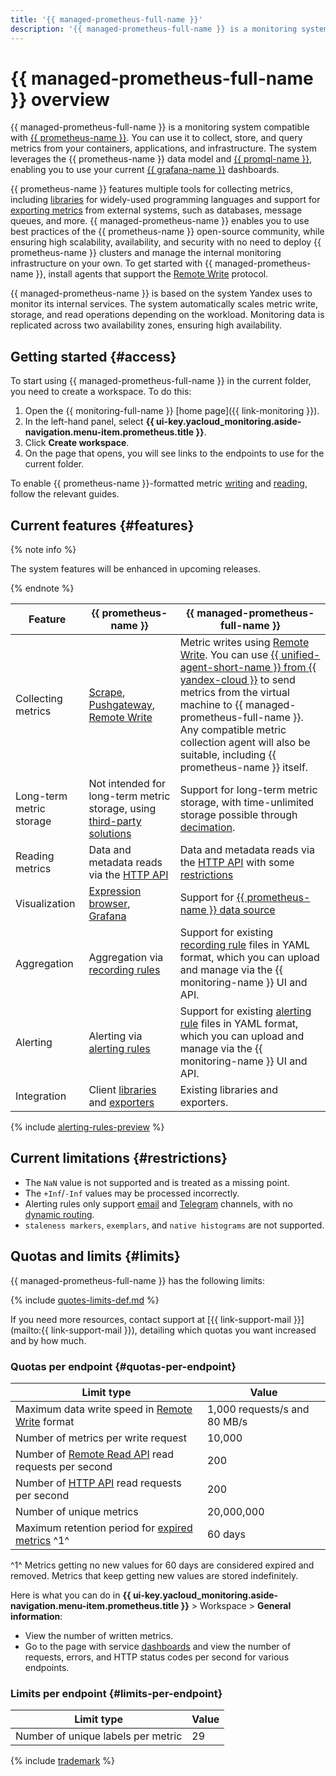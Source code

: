 ```yaml
---
title: '{{ managed-prometheus-full-name }}'
description: '{{ managed-prometheus-full-name }} is a monitoring system compatible with {{ prometheus-name }}. You can use it to collect, store, and query metrics from your containers, applications, and infrastructure. The system leverages the {{ prometheus-name }} data model and {{ promql-name }}, enabling you to use your current {{ grafana-name }} dashboards.'
---
```


# {{ managed-prometheus-full-name }} overview



{{ managed-prometheus-full-name }} is a monitoring system compatible with [{{ prometheus-name }}](https://prometheus.io/docs/introduction/overview/). You can use it to collect, store, and query metrics from your containers, applications, and infrastructure. The system leverages the {{ prometheus-name }} data model and [{{ promql-name }}](https://prometheus.io/docs/prometheus/latest/querying/basics/), enabling you to use your current [{{ grafana-name }}](https://grafana.com/grafana/) dashboards.

{{ prometheus-name }} features multiple tools for collecting metrics, including [libraries](https://prometheus.io/docs/instrumenting/clientlibs/) for widely-used programming languages and support for [exporting metrics](https://prometheus.io/docs/instrumenting/exporters/) from external systems, such as databases, message queues, and more. {{ managed-prometheus-name }} enables you to use best practices of the {{ prometheus-name }} open-source community, while ensuring high scalability, availability, and security with no need to deploy {{ prometheus-name }} clusters and manage the internal monitoring infrastructure on your own. To get started with {{ managed-prometheus-name }}, install agents that support the [Remote Write](https://prometheus.io/docs/prometheus/latest/configuration/configuration/#remote_write) protocol.

{{ managed-prometheus-name }} is based on the system Yandex uses to monitor its internal services. The system automatically scales metric write, storage, and read operations depending on the workload. Monitoring data is replicated across two availability zones, ensuring high availability.

## Getting started {#access}

To start using {{ managed-prometheus-full-name }} in the current folder, you need to create a workspace. To do this:

1. Open the {{ monitoring-full-name }} [home page]({{ link-monitoring }}).
1. In the left-hand panel, select **{{ ui-key.yacloud_monitoring.aside-navigation.menu-item.prometheus.title }}**.
1. Click **Create workspace**.
1. On the page that opens, you will see links to the endpoints to use for the current folder.

To enable {{ prometheus-name }}-formatted metric [writing](ingestion/index.md) and [reading](querying/index.md), follow the relevant guides.

## Current features {#features}

{% note info %}

The system features will be enhanced in upcoming releases.

{% endnote %}


Feature | {{ prometheus-name }} | {{ managed-prometheus-full-name }}
--- | --- | ---
Collecting metrics | [Scrape](https://prometheus.io/docs/prometheus/latest/configuration/configuration/#scrape_config), [Pushgateway](https://prometheus.io/docs/instrumenting/pushing/), [Remote Write](https://prometheus.io/docs/prometheus/latest/configuration/configuration/#remote_write) | Metric writes using [Remote Write](https://prometheus.io/docs/prometheus/latest/configuration/configuration/#remote_write). You can use [{{ unified-agent-short-name }} from {{ yandex-cloud }}](ingestion/prometheus-agent.md) to send metrics from the virtual machine to {{ managed-prometheus-full-name }}. Any compatible metric collection agent will also be suitable, including {{ prometheus-name }} itself.
Long-term metric storage | Not intended for long-term metric storage, using [third-party solutions](https://prometheus.io/docs/prometheus/latest/storage/#existing-integrations) | Support for long-term metric storage, with time-unlimited storage possible through [decimation](../../concepts/decimation.md).
Reading metrics | Data and metadata reads via the [HTTP API](https://prometheus.io/docs/prometheus/latest/querying/api/) | Data and metadata reads via the [HTTP API](https://prometheus.io/docs/prometheus/latest/querying/api/) with some [restrictions](querying/grafana.md#restrictions)
Visualization | [Expression browser](https://prometheus.io/docs/visualization/browser/), [Grafana](https://prometheus.io/docs/visualization/grafana/) | Support for [{{ prometheus-name }} data source](https://grafana.com/docs/grafana/latest/datasources/prometheus/)
Aggregation | Aggregation via [recording rules](https://prometheus.io/docs/prometheus/latest/configuration/recording_rules/) | Support for existing [recording rule](recording-rules.md) files in YAML format, which you can upload and manage via the {{ monitoring-name }} UI and API.
Alerting | Alerting via [alerting rules](https://prometheus.io/docs/prometheus/latest/configuration/alerting_rules/) | Support for existing [alerting rule](alerting-rules.md) files in YAML format, which you can upload and manage via the {{ monitoring-name }} UI and API.
Integration | Client [libraries](https://prometheus.io/docs/instrumenting/clientlibs/) and [exporters](https://prometheus.io/docs/instrumenting/exporters/) | Existing libraries and exporters.

{% include [alerting-rules-preview](../../../_includes/monitoring/alerting-rules-preview.md) %}

## Current limitations {#restrictions}

* The `NaN` value is not supported and is treated as a missing point.
* The `+Inf`/`-Inf` values may be processed incorrectly.
* Alerting rules only support [email](https://prometheus.io/docs/alerting/latest/configuration/#email_config) and [Telegram](https://prometheus.io/docs/alerting/latest/configuration/#telegram_config) channels, with no [dynamic routing](https://prometheus.io/docs/alerting/latest/configuration/#route).
* `staleness markers`, `exemplars`, and `native histograms` are not supported.

## Quotas and limits {#limits}

{{ managed-prometheus-full-name }} has the following limits:

{% include [quotes-limits-def.md](../../../_includes/quotes-limits-def.md) %}

If you need more resources, contact support at [{{ link-support-mail }}](mailto:{{ link-support-mail }}), detailing which quotas you want increased and by how much.

### Quotas per endpoint {#quotas-per-endpoint}

Limit type | Value
----- | -----
Maximum data write speed in [Remote Write](https://prometheus.io/docs/prometheus/latest/configuration/configuration/#remote_write) format | 1,000 requests/s and 80 MB/s
Number of metrics per write request | 10,000
Number of [Remote Read API](https://prometheus.io/docs/prometheus/latest/querying/remote_read_api) read requests per second | 200
Number of [HTTP API](https://prometheus.io/docs/prometheus/latest/querying/api/) read requests per second | 200
Number of unique metrics | 20,000,000
Maximum retention period for [expired metrics](../../concepts/ttl.md) ^1^ | 60 days

^1^ Metrics getting no new values for 60 days are considered expired and removed. Metrics that keep getting new values are stored indefinitely.

Here is what you can do in **{{ ui-key.yacloud_monitoring.aside-navigation.menu-item.prometheus.title }}** > Workspace > **General information**:

* View the number of written metrics.
* Go to the page with service [dashboards](../../concepts/visualization/dashboard) and view the number of requests, errors, and HTTP status codes per second for various endpoints.

### Limits per endpoint {#limits-per-endpoint}

Limit type | Value
----- | -----
Number of unique labels per metric | 29

{% include [trademark](../../../_includes/monitoring/trademark.md) %}
